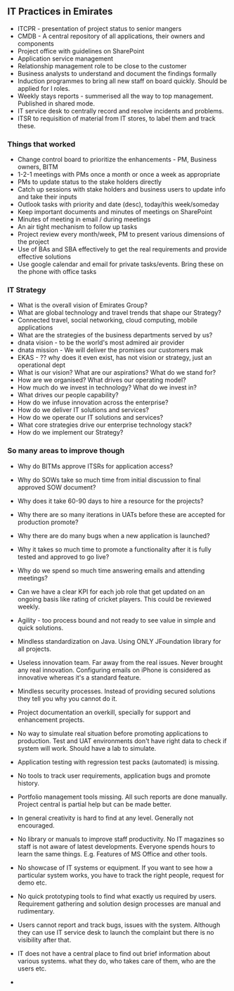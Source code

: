 ## IT Practices in Emirates

- ITCPR - presentation of project status to senior mangers
- CMDB - A central repository of all applications, their owners and components
- Project office with guidelines on SharePoint
- Application service management
- Relationship management role to be close to the customer
- Business analysts to understand and document the findings formally
- Induction programmes to bring all new staff on board quickly. Should be applied for l roles.
- Weekly stays reports - summerised all the way to top management. Published in shared mode.
- IT service desk to centrally record and resolve incidents and problems.
- ITSR to requisition of material from IT stores, to label them and track these.

### Things that worked
- Change control board to prioritize the enhancements - PM, Business owners, BITM
- 1-2-1 meetings with PMs once a month or once a week as appropriate
- PMs to update status to the stake holders directly
- Catch up sessions with stake holders and business users to update info and take their inputs
- Outlook tasks with priority and date (desc), today/this week/someday
- Keep important documents and minutes of meetings on SharePoint
- Minutes of meeting in email / during meetings
- An air tight mechanism to follow up tasks
- Project review every month/week, PM to present various dimensions of the project
- Use of BAs and SBA effectively to get the real requirements and provide effective solutions
- Use google calendar and email for private tasks/events. Bring these on the phone with office tasks

### IT Strategy 
- What is the overall vision of Emirates Group?
- What are global technology and travel trends that shape our Strategy?
- Connected travel, social networking, cloud computing, mobile applications
- What are the strategies of the business departments served by us?
- dnata vision - to be the world's most admired air provider
- dnata mission - We will deliver the promises our customers mak
- EKAS - ?? why does it even exist, has not vision or strategy, just an operational dept
- What is our vision? What are our aspirations? What do we stand for?
- How are we organised? What drives our operating model?
- How much do we invest in technology? What do we invest in?
- What drives our people capability?
- How do we infuse innovation across the enterprise?
- How do we deliver IT solutions and services?
- How do we operate our IT solutions and services?
- What core strategies drive our enterprise technology stack?
- How do we implement our Strategy?


### So many areas to improve though
- Why do BITMs approve ITSRs for application access?
- Why do SOWs take so much time from initial discussion to final approved SOW document?
- Why does it take 60-90 days to hire a resource for the projects?
- Why there are so many iterations in UATs before these are accepted for production promote?
- Why there are do many bugs when a new application is launched?
- Why it takes so much time to promote a functionality after it is fully tested and approved to go live?
- Why do we spend so much time answering emails and attending meetings?
- Can we have a clear KPI for each job role that get updated on an ongoing basis like rating of cricket players. This could be reviewed weekly.


- Agility - too process bound and not ready to see value in simple and quick solutions.
- Mindless standardization on Java. Using ONLY JFoundation library for all projects.
- Useless innovation team. Far away from the real issues. Never brought any real innovation. Configuring emails on iPhone is considered as innovative whereas it's a standard feature.
- Mindless security processes. Instead of providing secured solutions they tell you why you cannot do it.
- Project documentation an overkill, specially for support and enhancement projects.
- No way to simulate real situation before promoting applications to production. Test and UAT environments don't have right data to check if system will work. Should have a lab to simulate.
- Application testing with regression test packs (automated) is missing.
- No tools to track user requirements, application bugs and promote history.
- Portfolio management tools missing. All such reports are done manually. Project central is partial help but can be made better.
- In general creativity is hard to find at any level. Generally not encouraged.
- No library or manuals to improve staff productivity. No IT magazines so staff is not aware of latest developments. Everyone spends hours to learn the same things. E.g. Features of MS Office and other tools.
- No showcase of IT systems or equipment. If you want to see how a particular system works, you have to track the right people, request for demo etc.
- No quick prototyping tools to find what exactly us required by users. Requirement gathering and solution design processes are manual and rudimentary.
- Users cannot report and track bugs, issues with the system. Although they can use IT service desk to launch the complaint but there is no visibility after that.
- IT does not have a central place to find out brief information about various systems. what they do, who takes care of them, who are the users etc.
- 